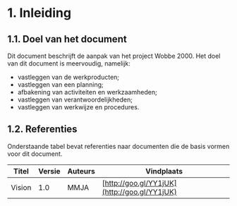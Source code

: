 # 1. Inleiding

## 1.1. Doel van het document
Dit document beschrijft de aanpak van het project Wobbe 2000. Het doel van dit document is meervoudig, namelijk:

- vastleggen van de werkproducten;
- vastleggen van een planning;
- afbakening van activiteiten en werkzaamheden;
- vastleggen van verantwoordelijkheden;
- vastleggen van werkwijze en procedures.

## 1.2. Referenties
Onderstaande tabel bevat referenties naar documenten die de basis vormen voor dit document.

| Titel  | Versie | Auteurs | Vindplaats           |
|--------|--------|---------|----------------------|
| Vision | 1.0    | MMJA    | [http://goo.gl/YY1jUK](http://goo.gl/YY1jUK) |
